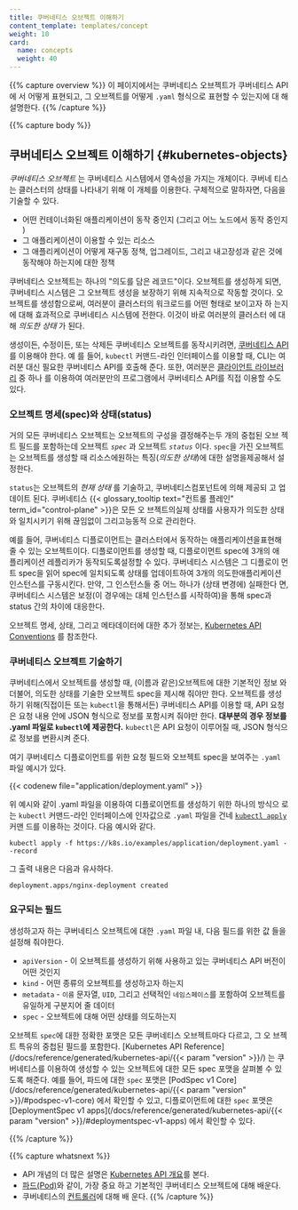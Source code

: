 ```yaml
---
title: 쿠버네티스 오브젝트 이해하기
content_template: templates/concept
weight: 10
card:
  name: concepts
  weight: 40
---
```


{{% capture overview %}} 이 페이지에서는 쿠버네티스 오브젝트가 쿠버네티스 API에
서 어떻게 표현되고, 그 오브젝트를 어떻게 `.yaml` 형식으로 표현할 수 있는지에 대
해 설명한다. {{% /capture %}}

{{% capture body %}}

## 쿠버네티스 오브젝트 이해하기 {#kubernetes-objects}

_쿠버네티스 오브젝트_ 는 쿠버네티스 시스템에서 영속성을 가지는 개체이다. 쿠버네
티스는 클러스터의 상태를 나타내기 위해 이 개체를 이용한다. 구체적으로 말하자면,
다음을 기술할 수 있다.

- 어떤 컨테이너화된 애플리케이션이 동작 중인지 (그리고 어느 노드에서 동작 중인지
  )
- 그 애플리케이션이 이용할 수 있는 리소스
- 그 애플리케이션이 어떻게 재구동 정책, 업그레이드, 그리고 내고장성과 같은 것에
  동작해야 하는지에 대한 정책

쿠버네티스 오브젝트는 하나의 "의도를 담은 레코드"이다. 오브젝트를 생성하게 되면,
쿠버네티스 시스템은 그 오브젝트 생성을 보장하기 위해 지속적으로 작동할 것이다.
오브젝트를 생성함으로써, 여러분이 클러스터의 워크로드를 어떤 형태로 보이고자 하
는지에 대해 효과적으로 쿠버네티스 시스템에 전한다. 이것이 바로 여러분의 클러스터
에 대해 _의도한 상태_ 가 된다.

생성이든, 수정이든, 또는 삭제든 쿠버네티스 오브젝트를 동작시키려면,
[쿠버네티스 API](/ko/docs/concepts/overview/kubernetes-api/)를 이용해야 한다. 예
를 들어, `kubectl` 커맨드-라인 인터페이스를 이용할 때, CLI는 여러분 대신 필요한
쿠버네티스 API를 호출해 준다. 또한, 여러분은
[클라이언트 라이브러리](/ko/docs/reference/using-api/client-libraries/) 중 하나
를 이용하여 여러분만의 프로그램에서 쿠버네티스 API를 직접 이용할 수도 있다.

### 오브젝트 명세(spec)와 상태(status)

거의 모든 쿠버네티스 오브젝트는 오브젝트의 구성을 결정해주는두 개의 중첩된 오브
젝트 필드를 포함하는데 오브젝트 _`spec`_ 과 오브젝트 _`status`_ 이다. `spec`을
가진 오브젝트는 오브젝트를 생성할 때 리소스에원하는 특징(_의도한 상태_)에 대한
설명을제공해서 설정한다.

`status`는 오브젝트의 _현재 상태_ 를 기술하고, 쿠버네티스컴포넌트에 의해 제공되
고 업데이트 된다. 쿠버네티스
{{< glossary_tooltip text="컨트롤 플레인" term_id="control-plane" >}}은 모든 오
브젝트의실제 상태를 사용자가 의도한 상태와 일치시키기 위해 끊임없이 그리고능동적
으로 관리한다.

예를 들어, 쿠버네티스 디플로이먼트는 클러스터에서 동작하는 애플리케이션을표현해
줄 수 있는 오브젝트이다. 디플로이먼트를 생성할 때, 디플로이먼트 spec에 3개의 애
플리케이션 레플리카가 동작되도록설정할 수 있다. 쿠버네티스 시스템은 그 디플로이
먼트 spec을 읽어 spec에 일치되도록 상태를 업데이트하여 3개의 의도한애플리케이션
인스턴스를 구동시킨다. 만약, 그 인스턴스들 중 어느 하나가 (상태 변경에) 실패한다
면, 쿠버네티스 시스템은 보정(이 경우에는 대체 인스턴스를 시작하여)을 통해 spec과
status 간의 차이에 대응한다.

오브젝트 명세, 상태, 그리고 메타데이터에 대한 추가 정보는,
[Kubernetes API Conventions](https://git.k8s.io/community/contributors/devel/sig-architecture/api-conventions.md)
를 참조한다.

### 쿠버네티스 오브젝트 기술하기

쿠버네티스에서 오브젝트를 생성할 때, (이름과 같은)오브젝트에 대한 기본적인 정보
와 더불어, 의도한 상태를 기술한 오브젝트 spec을 제시해 줘야만 한다. 오브젝트를
생성하기 위해(직접이든 또는 `kubectl`을 통해서든) 쿠버네티스 API를 이용할 때,
API 요청은 요청 내용 안에 JSON 형식으로 정보를 포함시켜 줘야만 한다. **대부분의
경우 정보를 .yaml 파일로 `kubectl`에 제공한다.** `kubectl`은 API 요청이 이루어질
때, JSON 형식으로 정보를 변환시켜 준다.

여기 쿠버네티스 디플로이먼트를 위한 요청 필드와 오브젝트 spec을 보여주는 `.yaml`
파일 예시가 있다.

{{< codenew file="application/deployment.yaml" >}}

위 예시와 같이 .yaml 파일을 이용하여 디플로이먼트를 생성하기 위한 하나의 방식으
로는 `kubectl` 커맨드-라인 인터페이스에 인자값으로 `.yaml` 파일을 건네
[`kubectl apply`](/docs/reference/generated/kubectl/kubectl-commands#apply) 커맨
드를 이용하는 것이다. 다음 예시와 같다.

```shell
kubectl apply -f https://k8s.io/examples/application/deployment.yaml --record
```

그 출력 내용은 다음과 유사하다.

```
deployment.apps/nginx-deployment created
```

### 요구되는 필드

생성하고자 하는 쿠버네티스 오브젝트에 대한 `.yaml` 파일 내, 다음 필드를 위한 값
들을 설정해 줘야한다.

- `apiVersion` - 이 오브젝트를 생성하기 위해 사용하고 있는 쿠버네티스 API 버전이
  어떤 것인지
- `kind` - 어떤 종류의 오브젝트를 생성하고자 하는지
- `metadata` - `이름` 문자열, `UID`, 그리고 선택적인 `네임스페이스`를 포함하여
  오브젝트를 유일하게 구분지어 줄 데이터
- `spec` - 오브젝트에 대해 어떤 상태를 의도하는지

오브젝트 `spec`에 대한 정확한 포맷은 모든 쿠버네티스 오브젝트마다 다르고, 그 오
브젝트 특유의 중첩된 필드를 포함한다. [Kubernetes API
Reference](/docs/reference/generated/kubernetes-api/{{< param "version" >}}/) 는
쿠버네티스를 이용하여 생성할 수 있는 오브젝트에 대한 모든 spec 포맷을 살펴볼 수
있도록 해준다. 예를 들어, 파드에 대한 `spec` 포맷은 [PodSpec v1
Core](/docs/reference/generated/kubernetes-api/{{< param "version" >}}/#podspec-v1-core)
에서 확인할 수 있고, 디플로이먼트에 대한 `spec` 포맷은 [DeploymentSpec v1
apps](/docs/reference/generated/kubernetes-api/{{< param "version" >}}/#deploymentspec-v1-apps)
에서 확인할 수 있다.

{{% /capture %}}

{{% capture whatsnext %}}

- API 개념의 더 많은 설명은
  [Kubernetes API 개요](/ko/docs/reference/using-api/api-overview/)를 본다.
- [파드(Pod)](/ko/docs/concepts/workloads/pods/pod-overview/)와 같이, 가장 중요
  하고 기본적인 쿠버네티스 오브젝트에 대해 배운다.
- 쿠버네티스의 [컨트롤러](/ko/docs/concepts/architecture/controller/)에 대해 배
  운다. {{% /capture %}}
